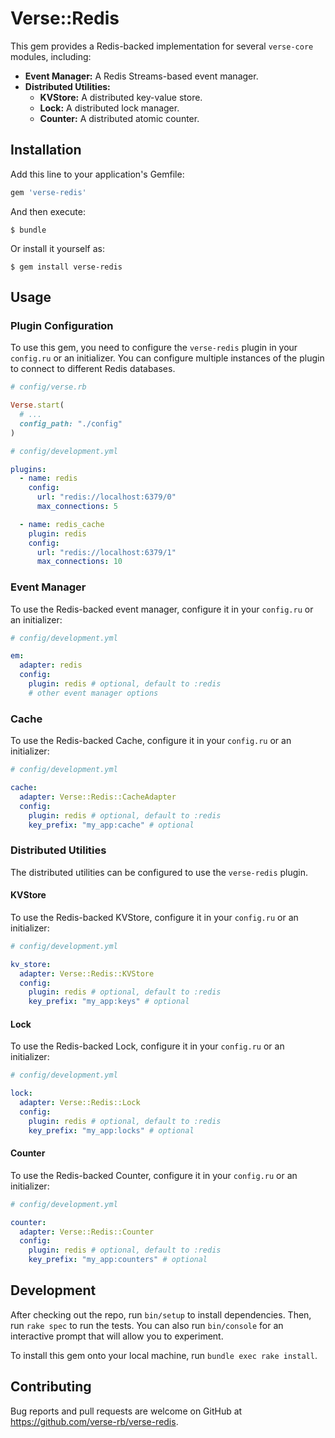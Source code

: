 # Verse::Redis

This gem provides a Redis-backed implementation for several `verse-core` modules, including:

* **Event Manager:** A Redis Streams-based event manager.
* **Distributed Utilities:**
    * **KVStore:** A distributed key-value store.
    * **Lock:** A distributed lock manager.
    * **Counter:** A distributed atomic counter.

## Installation

Add this line to your application's Gemfile:

```ruby
gem 'verse-redis'
```

And then execute:

    $ bundle

Or install it yourself as:

    $ gem install verse-redis

## Usage

### Plugin Configuration

To use this gem, you need to configure the `verse-redis` plugin in your `config.ru` or an initializer. You can configure multiple instances of the plugin to connect to different Redis databases.

```ruby
# config/verse.rb

Verse.start(
  # ...
  config_path: "./config"
)
```

```yaml
# config/development.yml

plugins:
  - name: redis
    config:
      url: "redis://localhost:6379/0"
      max_connections: 5

  - name: redis_cache
    plugin: redis
    config:
      url: "redis://localhost:6379/1"
      max_connections: 10
```

### Event Manager

To use the Redis-backed event manager, configure it in your `config.ru` or an initializer:

```yaml
# config/development.yml

em:
  adapter: redis
  config:
    plugin: redis # optional, default to :redis
    # other event manager options
```

### Cache

To use the Redis-backed Cache, configure it in your `config.ru` or an initializer:

```yaml
# config/development.yml

cache:
  adapter: Verse::Redis::CacheAdapter
  config:
    plugin: redis # optional, default to :redis
    key_prefix: "my_app:cache" # optional
```

### Distributed Utilities

The distributed utilities can be configured to use the `verse-redis` plugin.

#### KVStore

To use the Redis-backed KVStore, configure it in your `config.ru` or an initializer:

```yaml
# config/development.yml

kv_store:
  adapter: Verse::Redis::KVStore
  config:
    plugin: redis # optional, default to :redis
    key_prefix: "my_app:keys" # optional
```

#### Lock

To use the Redis-backed Lock, configure it in your `config.ru` or an initializer:

```yaml
# config/development.yml

lock:
  adapter: Verse::Redis::Lock
  config:
    plugin: redis # optional, default to :redis
    key_prefix: "my_app:locks" # optional
```

#### Counter

To use the Redis-backed Counter, configure it in your `config.ru` or an initializer:

```yaml
# config/development.yml

counter:
  adapter: Verse::Redis::Counter
  config:
    plugin: redis # optional, default to :redis
    key_prefix: "my_app:counters" # optional
```

## Development

After checking out the repo, run `bin/setup` to install dependencies. Then, run `rake spec` to run the tests. You can also run `bin/console` for an interactive prompt that will allow you to experiment.

To install this gem onto your local machine, run `bundle exec rake install`.

## Contributing

Bug reports and pull requests are welcome on GitHub at https://github.com/verse-rb/verse-redis.
